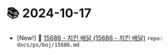 # 📚 2024-10-17
- [New!] 📗 [15686 - 치킨 배달 (15686 - 치킨 배달)](https://til.qriosity.dev/featured/ps/boj/15686) `repo: docs/ps/boj/15686.md`
